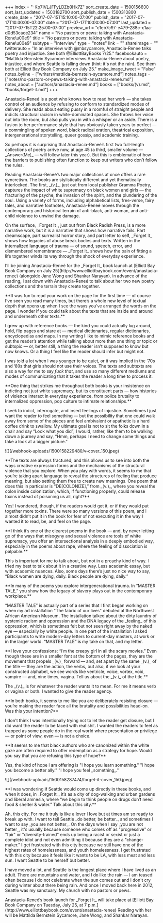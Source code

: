 +++
index = "-Kp7IVLJFFyLDZb0Hk7Z"
sort_create_date = 1500156600
sort_last_updated = 1500182700
sort_publish_date = 1500310800
create_date = "2017-07-15T15:10:00-07:00"
publish_date = "2017-07-17T10:00:00-07:00"
date = "2017-07-17T10:00:00-07:00"
last_updated = "2017-07-15T22:25:00-07:00"
preview_url = "c1eb7c97-e479-288c-c1aa-d0d53cace234"
name = "No pastors or pews: talking with Anastacia-Rene\u00e9"
title = "No pastors or pews: talking with Anastacia-Rene\u00e9"
subtype = "Interview"
type = "notes"
link = ""
shareimage = ""
twitterauto = "In an interview with @mbsycamore, Anastacia-Renee talks poetry and injustice. See both @ElliottBayBooks 7/25."
facebookauto = "Mattilda Bernstein Sycamore interviews Anastacia-Renee about poetry, injustice, and where Seattle is falling down (hint: it's not the rain). See them both at Elliott Bay Book Company on July 25."
make_image_tweet = "False"
notes_byline = ["writers/mattilda-bernstein-sycamore.md"]
notes_tags = ["notes/no-pastors-or-pews-talking-with-anastacia-reneé.md"]
notes_about = ["authors/anastacia-renee.md"]
books = ["books/(v).md", "books/forget-it.md"]
+++
<div class="intro">
<p>Anastacia-Reneé is a poet who knows how to read her work — she takes control of an audience by refusing to conform to standardized modes of delivery. She reads about eating pussy in a roomful of straight people and indicts structural racism in white-dominated spaces. She throws her voice out into the room, but also pulls you in with a whisper or an aside. There is a fusion to her performance style that has obviously taken years to perfect — a commingling of spoken word, black radical oration, theatrical exposition, intergenerational storytelling, queer gossip, and academic training.</p> 

<p>So perhaps it is surprising that Anastacia-Reneé’s first two full-length collections of poetry arrive now, at age 45 (a third, smaller volume — _Answer(Me)_ — will follow later this year). But this is emblematic of how the barriers to publishing often function to keep out writers who don’t follow the rules.</p>

<p>Reading Anastacia-Reneé’s two major collections at once offers a rare syncretism. The books are stylistically different and yet thematically interlocked. The first, _(v.)_, just out from local publisher Gramma Poetry, captures the impact of white supremacy on black women and girls — the fracturing of the psyche, the invasion of the spirit, and the plundering of the soul. Using a variety of forms, including alphabetical lists, free-verse, fairy tales, and narrative footnotes, Anastacia-Reneé moves through the contemporary and historical terrain of anti-black, anti-woman, and anti-child violence to unwind the damage.</p>

<p>On the surface, _Forget It_, just out from Black Radish Press, is a more narrative work, but it is a narrative that shows how narrative fails. Part dreamscape, part surrealist horror story, and part letter to self, _Forget It_ shows how legacies of abuse break bodies and texts. Written in the internalized language of trauma — of sound, speech, error, and dismembered remembrance — _Forget It_ shows how the pain of fitting a life together winds its way through the shock of everyday experience.</p>

<p>I’ll be joining Anastacia-Reneé for the _Forget It_ book launch at [Elliott Bay Book Company on July 25](http://www.elliottbaybook.com/event/anastacia-renee) (alongside Jane Wong and Shankar Narayan). In advance of the reading, I sat down with Anastacia-Reneé to talk about her two new poetry collections and the terrain they create together.</p>
</div>

<p class="noindent">**It was fun to read your work on the page for the first time — of course I’ve seen you read many times, but there’s a whole new level of textual depth that opens up when I see the ways you’ve arranged the words on the page. I wonder if you could talk about the texts that are inside and around and underneath other texts.**</p>

<p class="noindent">I grew up with reference books — the kind you could actually lug around, hold, flip pages and stare at — medical dictionaries, regular dictionaries, encyclopedias and maps. In my writing I like to mimic reference books and get the reader’s attention while talking about more than one thing or topic or subtopic — or, better still, a thing the reader isn't supposed to know but now knows. Or a thing I feel like the reader should infer but might not. </p>

I was told a lot when I was younger to be quiet, or it was implied in the ‘70s and ‘80s that girls should not use their voices. The texts and subtexts are also a way for me to say _fuck that_, and use so many different mediums and modes of communicating that it takes the reader a long time to process it.

<p class="noindent">**One thing that strikes me throughout both books is your insistence on indicting not just white supremacy, but its constituent parts — how histories of violence interact in everyday experience, from police brutality to internalized oppression, pop culture to intimate relationships.** </p>

<p class="noindent">I seek to indict, interrogate, and insert feelings of injustice. Sometimes I just want the reader to feel something — but the possibility that one could walk away from some of the pieces and feel ambivalent or apathetic is a hard coffee drink to swallow. My ultimate goal is not to sit the folks down in a chair and say “Look what you did”; I would, rather, like them to be walking down a journey and say, “Hmm, perhaps I need to change some things and take a look at a bigger picture.”</p>

<p class="image-left">![](/webhook-uploads/1500158229480/v-cover_150.jpeg)</p>


<p class="noindent">**The texts are always fractured, and this allows us to see into both the ways creative expression forms and the mechanisms of the structural violence that you explore. When you play with words, it seems to me that you’re taking apart language to reveal the structures of feeling that produce meaning, but also setting them free to create new meanings. One poem that does this in particular is “DE[COLONIZE],” from _(v.)_, where you reveal the colon inside colonization, which, if functioning properly, could release toxins instead of poisoning us all, right?** </p>

<p class="noindent">Yes! I wondered, though, if the readers would get it, or if they would put together more toxins. There were so many versions of this poem, and I almost didn’t put it in the book for fear of not executing it in the way I wanted it to read, be, and feel on the page.</p>

<p class="noindent">**I think it’s one of the clearest poems in the book — and, by never letting go of the ways that misogyny and sexual violence are tools of white supremacy, you offer an intersectional analysis in a deeply embodied way, especially in the poems about rape, where the feeling of dissociation is palpable.** </p>

<p class="noindent">This is important for me to talk about, but not in a preachy kind of way. I tried my best to talk about it in a creative way. Less academic essay, but with academic nuances. Also, some days there’s just no nice way to say, “Black women are dying, daily. Black people are dying, daily.” </p> 

<p class="noindent">**In many of the poems you explore intergenerational trauma. In “MASTER TALE,” you show how the legacy of slavery plays out in the contemporary workplace.** </p>

<p class="noindent">“MASTER TALE” is actually part of a series that I first began working on when my art installation "The fabric of our lives" debuted at the Northwest African American Museum. The installation talked about the dirty laundry of systemic racism and oppression and the DNA legacy of the _feeling_ of this oppression, which is sometimes felt but not seen right away by the naked eye — especially by white people. In one part of the installation I asked participants to write modern-day letters to current-day masters, at work or in the larger world. “MASTER TALE” is my take on that, and my letter.</p>

<p class="noindent">**I love your confessions: “I’m the creepy girl in all the scary movies.” Even though these are in a smaller font at the bottom of the pages, they are the movement that propels _(v.)_ forward — and, set apart by the same _(v.)_ of the title — they are the action, the verbs, but also, if we look at your constructed alphabet, we see words like ventricle, voice, vortex, void, vampire — and, nine times, vagina. Tell us about the _(v.)_ of the title.** </p>

<p class="noindent">The _(v.)_ is for whatever the reader wants it to mean. For me it means verb or vagina or both. I wanted to give the reader agency.</p>

<p class="noindent">**In both books, it seems to me like you are deliberately resisting closure — you’re making the reader face all the brutality and possibilities head-on. Was this your intention?** </p>

<p class="noindent">I don't think I was intentionally trying not to let the reader get closure, but I did want the reader to be faced with real shit. I wanted the readers to feel as trapped as some people do in the real world where presentation or privilege — or point of view, even — is not a choice.</p>

<p class="noindent">**It seems to me that black authors who are canonized within the white gaze are often required to offer redemption as a strategy for hope. Would you say that you are refusing this type of hope?** </p>

<p class="noindent">Yes, the kind of hope I am offering is "I hope you learn something." "I hope you become a better ally." "I hope you feel _something_."</p>

<p class="image-left">![](/webhook-uploads/1500158287474/forget-it-cover_150.jpeg)</p>

<p class="noindent">**I was wondering if Seattle would come up directly in these books, and when it does, in _Forget It_, it’s as a city of dog-walking and urban gardens and liberal amnesia, where “we begin to think people on drugs don’t need food & shelter & water.” Talk about this city.** </p>

<p class="noindent">Ah, this city. For me it truly is like a lover I love but at times am so ready to break up with. I want to tell Seattle _do better, be better_, and sometimes I want to say _you are not better_. On the days when I say _you are not better_, it's usually because someone who comes off as "progressive" or "fair" or "diversity-trained" ends up being a racist or sexist or just a complete idiot and not even admitting it because they are a "change-maker." I get frustrated with this city because we still have one of the highest rates of homelessness, and youth homelessness. I get frustrated with this city because it feels like it wants to be LA, with less meat and less sun. I want Seattle to be herself but better.</p>

I have moved a lot, and Seattle is the longest place where I have lived as an adult. There are mountains and water, and I do like the rain — I am teased often because I do not celebrate when the sun comes out and I don't cry during winter about there being rain. And once I moved back here in 2012, Seattle was my sanctuary. My church with no pastors or pews.

<p class="footer">Anastacia-Reneé’s book launch for _Forget It_ will take place at [Elliott Bay Book Company on Tuesday, July 25, at 7 p.m.](http://www.elliottbaybook.com/event/anastacia-renee) Reading with her will be Mattilda Bernstein Sycamore, Jane Wong, and Shankar Narayan.</p>

